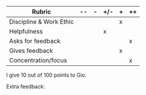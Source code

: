 | **Rubric**              	| -- 	| - 	| +/- 	| + 	| ++ 	|
|-------------------------	|----	|---	|-----	|---	|----	|
| Discipline & Work Ethic 	|    	|   	|     	|  x 	|    	|
| Helpfulness             	|    	|   	|    x 	|   	|    	|
| Asks for feedback       	|    	|   	|     	|   	|  x  	|
| Gives feedback          	|    	|   	|     	|  x	|    	|
| Concentration/focus     	|    	|   	|     	|   	|   x 	|	

I give 10 out of 100 points to Gio.

Extra feedback: